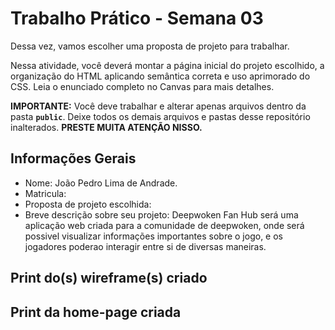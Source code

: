 # Trabalho Prático - Semana 03

Dessa vez, vamos escolher uma proposta de projeto para trabalhar.

Nessa atividade, você deverá montar a página inicial do projeto escolhido, a organização do HTML aplicando semântica correta e uso aprimorado do CSS. Leia o enunciado completo no Canvas para mais detalhes.

**IMPORTANTE:** Você deve trabalhar e alterar apenas arquivos dentro da pasta **`public`**. Deixe todos os demais arquivos e pastas desse repositório inalterados. **PRESTE MUITA ATENÇÃO NISSO.**

## Informações Gerais

- Nome: João Pedro Lima de Andrade.<br>
- Matricula:
- Proposta de projeto escolhida:
- Breve descrição sobre seu projeto: Deepwoken Fan Hub será uma aplicação web criada para a comunidade de deepwoken,
 onde será possivel visualizar informações importantes sobre o jogo, e os jogadores 
 poderao interagir entre si de diversas maneiras.


## Print do(s) wireframe(s) criado



## Print da home-page criada


